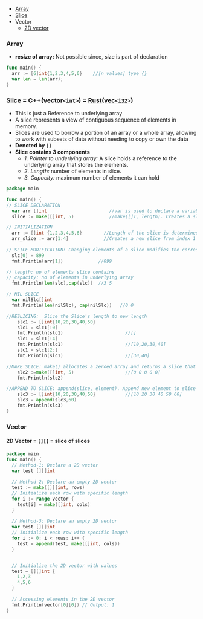 - [Array](#ar)
- [Slice](#sl)
- Vector
  - [2D vector](#2dv)

<a name=ar></a>
### Array
- **resize of array:** Not possible since, size is part of declaration
```go
func main() {
  arr := [6]int{1,2,3,4,5,6}    //[n values] type {}
  var len = len(arr);
}
```

<a name=sli></a>
### Slice = C++(vector`<int>`) = [Rust(vec`<i32>`)](Languages/Programming_Languages/Rust/Collections)
- This is just a Reference to underlying array
- A slice represents a view of contiguous sequence of elements in memory.
- Slices are used to borrow a portion of an array or a whole array, allowing to work with subsets of data without needing to copy or own the data
- **Denoted by `[]`**
- **Slice contains 3 components**
  - _1. Pointer to underlying array:_ A slice holds a reference to the underlying array that stores the elements.
  - _2. Length:_ number of elements in slice.
  - _3. Capacity:_ maximum number of elements it can hold 
```go
package main

func main() {
// SLICE DECLARATION
  var arr []int                       //var is used to declare a variable. T=int type of the elements that the slice can hold
  slice := make([]int, 5)             //make([]T, length). Creates a slice with length 5 and capacity 5

// INITIALIZATION
  arr := []int {1,2,3,4,5,6}        //Length of the slice is determined by the number of elements provided
  arr_slice := arr[1:4]             //Creates a new slice from index 1 to 3 (exclusive) from existant array
  
// SLICE MODIFICATION: Changing elements of a slice modifies the corresponding elements of its underlying array 
  slc[0] = 899
  fmt.Println(arr[1])             //899

// length: no of elements slice contains
// capacity: no of elements in underlying array
  fmt.Println(len(slc),cap(slc))  //3 5

// NIL SLICE
  var nilSlc[]int
  fmt.Println(len(nilSlc), cap(nilSlc))   //0 0

//RESLICING:  Slice the Slice's length to new length
    slc1 := []int{10,20,30,40,50}
    slc1 = slc1[:0]
    fmt.Println(slc1)                       //[]
    slc1 = slc1[:4]
    fmt.Println(slc1)                       //[10,20,30,40]
    slc1 = slc1[2:]
    fmt.Println(slc1)                       //[30,40]

//MAKE SLICE: make() allocates a zeroed array and returns a slice that refers to that array
    slc2 :=make([]int, 5)                   //[0 0 0 0 0]
    fmt.Println(slc2)

//APPEND TO SLICE: append(slice, element). Append new element to slice
    slc3 := []int{10,20,30,40,50}           //[10 20 30 40 50 60]
    slc3 = append(slc3,60)
    fmt.Println(slc3)
}
```

### Vector
<a name=2dv></a>
#### 2D Vector = `[][]` = slice of slices
```go
package main
func main() { 
  // Method-1: Declare a 2D vector
  var test [][]int     
  
  // Method-2: Declare an empty 2D vector
  test := make([][]int, rows)
  // Initialize each row with specific length
  for i := range vector {
    test[i] = make([]int, cols)
  }
  
  // Method-3: Declare an empty 2D vector
  var test [][]int
  // Initialize each row with specific length
  for i := 0; i < rows; i++ {
    test = append(test, make([]int, cols))
  }


  // Initialize the 2D vector with values
  test = [][]int {
    1,2,3
    4,5,6
  }
  
  // Accessing elements in the 2D vector
  fmt.Println(vector[0][0]) // Output: 1
}
```
